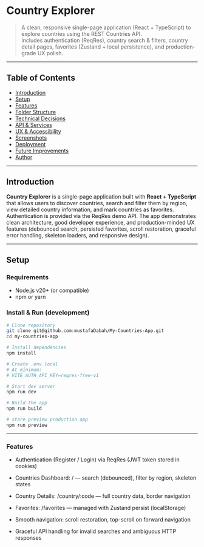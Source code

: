 # Country Explorer

> A clean, responsive single-page application (React + TypeScript) to explore countries using the REST Countries API.  
> Includes authentication (ReqRes), country search & filters, country detail pages, favorites (Zustand + local persistence), and production-grade UX polish.

---

## Table of Contents

- [Introduction](#introduction)
- [Setup](#setup)
- [Features](#features)
- [Folder Structure](#folder-structure)
- [Technical Decisions](#technical-decisions)
- [API & Services](#api--services)
- [UX & Accessibility](#ux--accessibility)
- [Screenshots](#screenshots)
- [Deployment](#deployment)
- [Future Improvements](#future-improvements)
- [Author](#author)

---

## Introduction

**Country Explorer** is a single-page application built with **React + TypeScript** that allows users to discover countries, search and filter them by region, view detailed country information, and mark countries as favorites. Authentication is provided via the ReqRes demo API. The app demonstrates clean architecture, good developer experience, and production-minded UX features (debounced search, persisted favorites, scroll restoration, graceful error handling, skeleton loaders, and responsive design).

---
## Setup

### Requirements

- Node.js v20+ (or compatible)
- npm or yarn

### Install & Run (development)

```bash
# Clone repository
git clone git@github.com:mustafaDabah/My-Countries-App.git
cd my-countries-app

# Install dependencies
npm install

# Create .env.local
# At minimum:
# VITE_AUTH_API_KEY=reqres-free-v1

# Start dev server
npm run dev

# Build the app 
npm run build 

# stare preview production app 
npm run preview

```
--- 
### Features

- Authentication (Register / Login) via ReqRes (JWT token stored in cookies)

- Countries Dashboard: / — search (debounced), filter by region, skeleton states

- Country Details: /country/:code — full country data, border navigation

- Favorites: /favorites — managed with Zustand persist (localStorage)

- Smooth navigation: scroll restoration, top-scroll on forward navigation

- Graceful API handling for invalid searches and ambiguous HTTP responses
